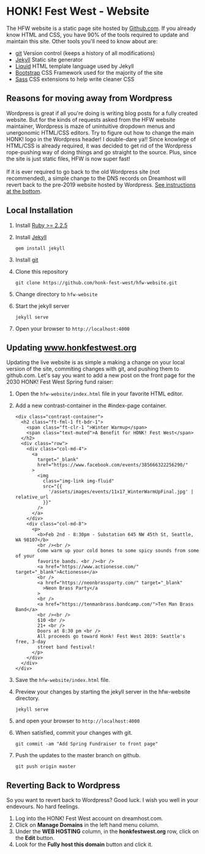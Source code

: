 # HONK! Fest West - Website

The HFW website is a static page site hosted by [Github.com](https://github.com).
If you already know HTML and CSS, you have 90% of the tools required to update and maintain this site.
Other tools you'll need to know about are:

- [git](https://git-scm.com/) Version control (keeps a history of all modifications)
- [Jekyll](https://jekyllrb.com) Static site generator
- [Liquid](https://shopify.github.io/liquid/) HTML template language used by Jekyll
- [Bootstrap](https://getbootstrap.com/) CSS Framework used for the majority of the site
- [Sass](https://sass-lang.com/) CSS extensions to help write cleaner CSS

## Reasons for moving away from Wordpress

Wordpress is great if all you're doing is writing blog posts for a fully created website. But for the kinds of requests asked from the HFW website maintainer, Wordpress is maze of
unintuitive dropdown menus and unergonomic HTML/CSS editors. Try to figure out how to change the main
HONK! logo in the Wordpress header! I double-dare ya!! Since knowlege of HTML/CSS is already required, it was
decided to get rid of the Wordpress rope-pushing way of doing things and go straight to the source. Plus, since the site is just static files, HFW is now super fast!
<br/><br/>
If it is ever required to go back to the old Wordpress site (not recommended), a simple change to the
DNS records on Dreamhost will revert back to the pre-2019 website hosted by Wordpress. [See instructions
at the bottom](#reverting-back-to-wordpress).

## Local Installation

1. Install [Ruby >= 2.2.5](https://www.ruby-lang.org/en/downloads/)
2. Install [Jekyll](https://jekyllrb.com)

   ```
   gem install jekyll
   ```

3. Install [git](https://git-scm.com/downloads)
4. Clone this repository

   ```
   git clone https://github.com/honk-fest-west/hfw-website.git
   ```

5. Change directory to `hfw-website`
6. Start the jekyll server

   ```
   jekyll serve
   ```

7. Open your browser to `http://localhost:4000`

## Updating www.honkfestwest.org

Updating the live website is as simple a making a change on your local version of the site, commiting changes with git, and pushing them to github.com. Let's say you want to add a new post on the front page for the 2030 HONK! Fest West Spring fund raiser:

1. Open the `hfw-website/index.html` file in your favorite HTML editor.
2. Add a new contrast-container in the #index-page container.

   ```
   <div class="contrast-container">
     <h2 class="ft-fml-1 ft-bdr-1">
       <span class="ft-clr-1 ">Winter Warmup</span>
       <span class="text-muted">A Benefit for HONK! Fest West</span>
     </h2>
     <div class="row">
       <div class="col-md-4">
         <a
           target="_blank"
           href="https://www.facebook.com/events/385666322256290/"
         >
           <img
             class="img-link img-fluid"
             src="{{
               '/assets/images/events/11x17_WinterWarmUpFinal.jpg' | relative_url
             }}"
           />
         </a>
       </div>
       <div class="col-md-8">
         <p>
           <b>Feb 2nd - 8:30pm - Substation 645 NW 45th St, Seattle, WA 98107</b>
           <br /><br />
           Come warm up your cold bones to some spicy sounds from some of your
           favorite bands. <br /><br />
           <a href="https://www.actionesse.com/" target="_blank">Actionesse</a>
           <br />
           <a href="https://neonbrassparty.com/" target="_blank"
             >Neon Brass Party</a
           >
           <br />
           <a href="https://tenmanbrass.bandcamp.com/">Ten Man Brass Band</a>
           <br /><br />
           $10 <br />
           21+ <br />
           Doors at 8:30 pm <br />
           All proceeds go toward Honk! Fest West 2019: Seattle's free, 3-day
           street band festival!
         </p>
       </div>
     </div>
   </div>
   ```

3. Save the `hfw-website/index.html` file.
4. Preview your changes by starting the jekyll server in the hfw-website directory.

   ```
   jekyll serve
   ```

5. and open your browser to `http://localhost:4000`
6. When satisfied, commit your changes with git.

   ```
   git commit -am "Add Spring Fundraiser to front page"
   ```

7. Push the updates to the master branch on github.

   ```
   git push origin master
   ```

## Reverting Back to Wordpress

So you want to revert back to Wordpress? Good luck. I wish you well in your endevours. No hard feelings.

1. Log into the HONK! Fest West account on dreamhost.com.
2. Click on **Manage Domains** in the left hand menu column.
3. Under the **WEB HOSTING** column, in the **honkfestwest.org** row, click on the **Edit** button.
4. Look for the **Fully host this domain** button and click it.
